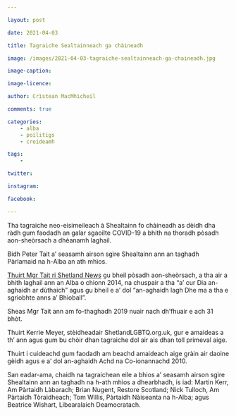 ```yaml
---

layout: post

date: 2021-04-03

title: Tagraiche Sealtainneach ga chàineadh

image: /images/2021-04-03-tagraiche-sealtainneach-ga-chaineadh.jpg

image-caption:

image-licence:

author: Crìstean MacMhìcheil

comments: true

categories:
    - alba
    - poilitigs
    - creideamh

tags:
    - 

twitter:

instagram:

facebook:

---
```


Tha tagraiche neo-eisimeileach à Shealtainn fo chàineadh as dèidh dha ràdh gum faodadh an galar sgaoilte COVID-19 a bhith na thoradh pòsadh aon-sheòrsach a dhèanamh laghail.

<!--more-->

Bidh Peter Tait a’ seasamh airson sgìre Shealtainn ann an taghadh Pàrlamaid na h-Alba an ath mhìos.

[Thuirt Mgr Tait ri Shetland News](https://www.shetnews.co.uk/2021/03/31/campaign-round-up-31-march/) gu bheil pòsadh aon-sheòrsach, a tha air a bhith laghail ann an Alba o chionn 2014, na chuspair a tha “a’ cur Dia an-aghaidh ar dùthaich” agus gu bheil e a’ dol “an-aghaidh lagh Dhe ma a tha e sgrìobhte anns a’ Bhìoball”.

Sheas Mgr Tait ann am fo-thaghadh 2019 nuair nach dh’fhuair e ach 31 bhòt.

Thuirt Kerrie Meyer, stèidheadair ShetlandLGBTQ.org.uk, gur e amaideas a th’ ann agus gum bu chòir dhan tagraiche dol air ais dhan toll primeval aige.

Thuirt i cuideachd gum faodadh am beachd amaideach aige gràin air daoine gèidh agus e a’ dol an-aghaidh Achd na Co-ionannachd 2010.

San eadar-ama, chaidh na tagraichean eile a bhios a’ seasamh airson sgìre Shealtainn ann an taghadh na h-ath mhìos a dhearbhadh, is iad: Martin Kerr, Am Pàrtaidh Làbarach; Brian Nugent, Restore Scotland; Nick Tulloch, Am Pàrtaidh Tòraidheach; Tom Willis, Pàrtaidh Nàiseanta na h-Alba; agus Beatrice Wishart, Libearalaich Deamocratach.